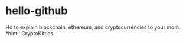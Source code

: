 # hello-github
Ho to explain blockchain, ethereum, and cryptocurrencies to your mom. *hint...CryptoKitties
